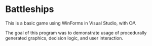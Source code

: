 # Battleships

This is a basic game using WinForms in Visual Studio, with C#.

The goal of this program was to demonstrate usage of procedurally generated graphics, decision logic, and user interaction.
